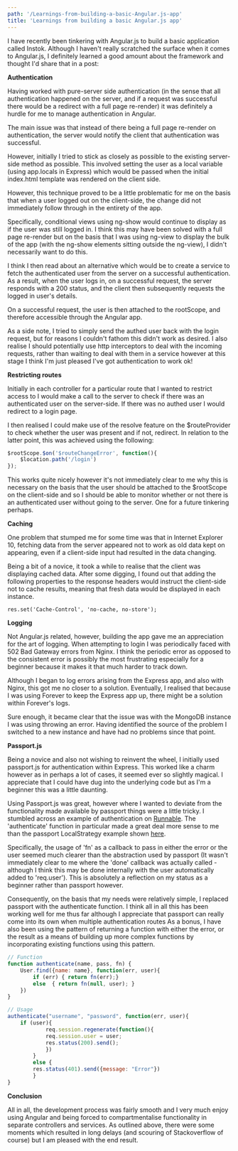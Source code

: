 ```yaml
---
path: '/Learnings-from-building-a-basic-Angular.js-app'
title: 'Learnings from building a basic Angular.js app'
---
```


I have recently been tinkering with Angular.js to build a basic application called Instok. Although I haven't really scratched the surface when it comes to Angular.js, I definitely learned a good amount about the framework and thought I'd share that in a post:

**Authentication**

Having worked with pure-server side authentication (in the sense that all authentication happened on the server, and if a request was successful there would be a redirect with a full page re-render) it was definitely a hurdle for me to manage authentication in Angular.

The main issue was that instead of there being a full page re-render on authentication, the server would notify the client that authentication was successful.

However, initially I tried to stick as closely as possible to the existing server-side method as possible. This involved setting the user as a local variable (using app.locals in Express) which would be passed when the initial index.html template was rendered on the client side.

However, this technique proved to be a little problematic for me on the basis that when a user logged out on the client-side, the change did not immediately follow through in the entirety of the app.

Specifically, conditional views using ng-show would continue to display as if the user was still logged in. I think this may have been solved with a full page re-render but on the basis that I was using ng-view to display the bulk of the app (with the ng-show elements sitting outside the ng-view), I didn't necessarily want to do this.

I think I then read about an alternative which would be to create a service to fetch the authenticated user from the server on a successful authentication. As a result, when the user logs in, on a successful request, the server responds with a 200 status, and the client then subsequently requests the logged in user's details.

On a successful request, the user is then attached to the rootScope, and therefore accessible through the Angular app.

As a side note, I tried to simply send the authed user back with the login request, but for reasons I couldn't fathom this didn't work as desired. I also realise I should potentially use http interceptors to deal with the incoming requests, rather than waiting to deal with them in a service however at this stage I think I'm just pleased I've got authentication to work ok!

**Restricting routes**

Initially in each controller for a particular route that I wanted to restrict access to I would make a call to the server to check if there was an authenticated user on the server-side. If there was no authed user I would redirect to a login page.

I then realised I could make use of the resolve feature on the $routeProvider to check whether the user was present and if not, redirect. In relation to the latter point, this was achieved using the following:

```javascript
$rootScope.$on('$routeChangeError', function(){
    $location.path('/login')
});
```

This works quite nicely however it's not immediately clear to me why this is necessary on the basis that the user should be attached to the $rootScope on the client-side and so I should be able to monitor whether or not there is an authenticated user without going to the server. One for a future tinkering perhaps.

**Caching**

One problem that stumped me for some time was that in Internet Explorer 10, fetching data from the server appeared not to work as old data kept on appearing, even if a client-side input had resulted in the data changing.

Being a bit of a novice, it took a while to realise that the client was displaying cached data. After some digging, I found out that adding the following properties to the response headers would instruct the client-side not to cache results, meaning that fresh data would be displayed in each instance.

    res.set('Cache-Control', 'no-cache, no-store');

**Logging**

Not Angular.js related, however, building the app gave me an appreciation for the art of logging. When attempting to login I was periodically faced with 502 Bad Gateway errors from Nginx. I think the periodic error as opposed to the consistent error is possibly the most frustrating especially for a beginner because it makes it that much harder to track down.

Although I began to log errors arising from the Express app, and also with Nginx, this got me no closer to a solution. Eventually, I realised that because I was using Forever to keep the Express app up, there might be a solution within Forever's logs.

Sure enough, it became clear that the issue was with the MongoDB instance I was using throwing an error. Having identified the source of the problem I switched to a new instance and have had no problems since that point.

**Passport.js**

Being a novice and also not wishing to reinvent the wheel, I initially used passport.js for authentication within Express. This worked like a charm however as in perhaps a lot of cases, it seemed ever so slightly magical. I appreciate that I could have dug into the underlying code but as I'm a beginner this was a little daunting.

Using Passport.js was great, however where I wanted to deviate from the functionality made available by passport things were a little tricky. I stumbled across an example of authentication on [Runnable](http://runnable.com/UTlPPF-f2W1TAAEY/login-auth-using-sessions-in-express-for-node-js-and-authentication). The 'authenticate' function in particular made a great deal more sense to me than the passport LocalStrategy example shown [here](http://passportjs.org/guide/username-password/).

Specifically, the usage of 'fn' as a callback to pass in either the error or the user seemed much clearer than the abstraction used by passport (It wasn't immediately clear to me where the 'done' callback was actually called - although I think this may be done internally with the user automatically added to 'req.user'). This is absolutely a reflection on my status as a beginner rather than passport however.

Consequently, on the basis that my needs were relatively simple, I replaced passport with the authenticate function. I think all in all this has been working well for me thus far although I appreciate that passport can really come into its own when multiple authentication routes As a bonus, I have also been using the pattern of returning a function with either the error, or the result as a means of building up more complex functions by incorporating existing functions using this pattern.

```javascript
// Function
function authenticate(name, pass, fn) {
    User.find({name: name}, function(err, user){
        if (err) { return fn(err);}
        else  { return fn(null, user); }
    })
}

// Usage
authenticate("username", "password", function(err, user){
    if (user){
            req.session.regenerate(function(){
            req.session.user = user;
            res.status(200).send();
            })
        }
        else {
        res.status(401).send({message: "Error"})
        }
}
```

**Conclusion**

All in all, the development process was fairly smooth and I very much enjoy using Angular and being forced to compartmentalise functionality in separate controllers and services. As outlined above, there were some moments which resulted in long delays (and scouring of Stackoverflow of course) but I am pleased with the end result.

